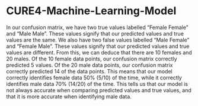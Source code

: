 # CURE4-Machine-Learning-Model

In our confusion matrix, we have two true values labelled “Female Female” and “Male Male”. These values signify that our predicted values and true values are the same. We also have two false values labelled “Male Female” and “Female Male”. These values signify that our predicted values and true values are different. From this, we can deduce that there are 10 females and 20 males. Of the 10 female data points, our confusion matrix correctly predicted 5 values. Of the 20 male data points, our confusion matrix correctly predicted 14 of the data points. This means that our model correctly identifies female data 50% (5/10) of the time, while it correctly identifies male data 70% (14/20) of the time. This tells us that our model is not always accurate when comparing predicted values and true values, and that it is more accurate when identifying male data.

